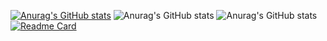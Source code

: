 [![Anurag's GitHub stats](https://github-readme-stats.vercel.app/api?username=Heyz6)](https://github.com/anuraghazra/github-readme-stats)
![Anurag's GitHub stats](https://github-readme-stats.vercel.app/api?username=anuraghazra&show_icons=true)
![Anurag's GitHub stats](https://github-readme-stats.vercel.app/api?username=anuraghazra&show_icons=true&theme=radical)
[![Readme Card](https://github-readme-stats.vercel.app/api/pin/?username=anuraghazra&repo=github-readme-stats)](https://github.com/Heyz6/linux-1)
